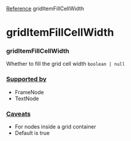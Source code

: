 [Reference](https://www.framer.com/developers/reference)
gridItemFillCellWidth
# gridItemFillCellWidth
### gridItemFillCellWidth
Whether to fill the grid cell width
`boolean | null`
### [Supported by](https://www.framer.com/developers/reference/plugins-traits-grid-item-fill-cell-width#supported-by)
  * FrameNode
  * TextNode


### [Caveats](https://www.framer.com/developers/reference/plugins-traits-grid-item-fill-cell-width#caveats)
  * For nodes inside a grid container
  * Default is true


